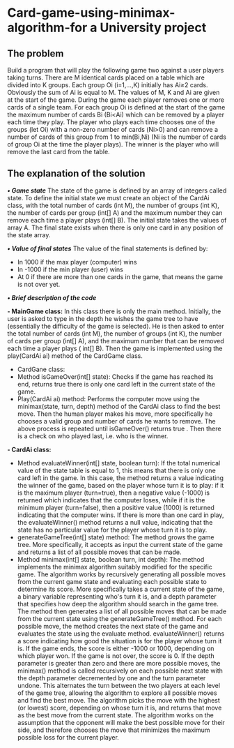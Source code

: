 # Card-game-using-minimax-algorithm-for a University project

## The problem 
Build a program that will play the following game two against a user
players taking turns. There are M identical cards placed on a table which are
divided into K groups. Each group Oi (i=1,…,K) initially has Ai≥2 cards. Obviously the sum of
Ai is equal to M. The values of M, K and Ai are given at the start of the game.
During the game each player removes one or more cards of a single team.
For each group Oi is defined at the start of the game the maximum number of cards Bi (Bi<Ai) which
can be removed by a player each time they play.
The player who plays each time chooses one of the groups (let Oi) with a non-zero number of cards
(Νi>0) and can remove a number of cards of this group from 1 to min(Βi,Ni) (Ni is the
number of cards of group Oi at the time the player plays). The winner is the player who will
remove the last card from the table.

## The explanation of the solution

***• Game state***
The state of the game is defined by an array of integers called state. To define the initial state we must create an object of the CardAi class, with the total number of cards (int M), the number of groups (int K), the number of cards per group (int[] A) and the maximum number they can remove each time a player plays (int[] B). The initial state takes the values of array A. The final state exists when there is only one card in any position of the state array.

***• Value of final states***
The value of the final statements is defined by:
- In 1000 if the max player (computer) wins
- In -1000 if the min player (user) wins
- At 0 if there are more than one cards in the game, that means the game is not over yet.

***• Brief description of the code***

**- MainGame class:**
In this class there is only the main method. Initially, the user is asked to type in the depth he wishes the game tree to have (essentially the difficulty of the game is selected). He is then asked to enter the total number of cards (int M), the number of groups (int K), the number of cards per group (int[] A), and the maximum number that can be removed each time a player plays ( int[] B). Then the game is implemented using the play(CardAi ai) method of the CardGame class.
- CardGane class:
- Method isGameOver(int[] state):
Checks if the game has reached its end, returns true there is only one card left in the current state of the game.
- Play(CardAi ai) method:
Performs the computer move using the minimax(state, turn, depth) method of the CardAi class to find the best move. Then the human player makes his move, more specifically he chooses a valid group and number of cards he wants to remove. The above process is repeated until isGameOver() returns true . Then there is a check on who played last, i.e. who is the winner.

**- CardAi class:**
- Method evaluateWinner(int[] state, boolean turn):
If the total numerical value of the state table is equal to 1, this means that there is only one card left in the game. In this case, the method returns a value indicating the winner of the game, based on the player whose turn it is to play: if it is the maximum player (turn=true), then a negative value (-1000) is returned which indicates that the computer loses, while if it is the minimum player (turn=false), then a positive value (1000) is returned indicating that the computer wins. If there is more than one card in play, the evaluateWinner() method returns a null value, indicating that the state has no particular value for the player whose turn it is to play.
- generateGameTree(int[] state) method:
The method grows the game tree. More specifically, it accepts as input the current state of the game and returns a list of all possible moves that can be made.
- Method minimax(int[] state, boolean turn, int depth):
The method implements the minimax algorithm suitably modified for the specific game. The algorithm works by recursively generating all possible moves from the current game state and evaluating each possible state to determine its score. More specifically
takes a current state of the game, a binary variable representing who's turn it is, and a depth parameter that specifies how deep the algorithm should search in the game tree. The method then generates a list of all possible moves that can be made from the current state using the generateGameTree() method.
For each possible move, the method creates the next state of the game and evaluates the state using the evaluate method. evaluateWinner() returns a score indicating how good the situation is for the player whose turn it is. If the game ends, the score is either -1000 or 1000, depending on which player won. If the game is not over, the score is 0.
If the depth parameter is greater than zero and there are more possible moves, the minimax() method is called recursively on each possible next state with the depth parameter decremented by one and the turn parameter undone. This alternates the turn between the two players at each level of the game tree, allowing the algorithm to explore all possible moves and find the best move.
The algorithm picks the move with the highest (or lowest) score, depending on whose turn it is, and returns that move as the best move from the current state. The algorithm works on the assumption that the opponent will make the best possible move for their side, and therefore chooses the move that minimizes the maximum possible loss for the current player.


